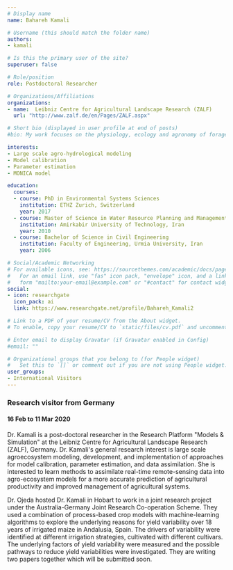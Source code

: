 ```yaml
---
# Display name
name: Bahareh Kamali

# Username (this should match the folder name)
authors:
- kamali

# Is this the primary user of the site?
superuser: false

# Role/position
role: Postdoctoral Researcher

# Organizations/Affiliations
organizations:
- name:  Leibniz Centre for Agricultural Landscape Research (ZALF)
  url: "http://www.zalf.de/en/Pages/ZALF.aspx"

# Short bio (displayed in user profile at end of posts)
#bio: My work focuses on the physiology, ecology and agronomy of forage plants.

interests:
- Large scale agro-hydrological modeling
- Model calibration
- Parameter estimation
- MONICA model

education:
  courses:
  - course: PhD in Environmental Systems Sciences 
    institution: ETHZ Zurich, Switzerland 
    year: 2017
  - course: Master of Science in Water Resource Planning and Management
    institution: Amirkabir University of Technology, Iran
    year: 2010
  - course: Bachelor of Science in Civil Engineering
    institution: Faculty of Engineering, Urmia University, Iran
    year: 2006

# Social/Academic Networking
# For available icons, see: https://sourcethemes.com/academic/docs/page-builder/#icons
#   For an email link, use "fas" icon pack, "envelope" icon, and a link in the
#   form "mailto:your-email@example.com" or "#contact" for contact widget.
social:
- icon: researchgate
  icon_pack: ai
  link: https://www.researchgate.net/profile/Bahareh_Kamali2

# Link to a PDF of your resume/CV from the About widget.
# To enable, copy your resume/CV to `static/files/cv.pdf` and uncomment the lines below.

# Enter email to display Gravatar (if Gravatar enabled in Config)
#email: ""

# Organizational groups that you belong to (for People widget)
#   Set this to `[]` or comment out if you are not using People widget.
user_groups:
- International Visitors
---
```

### Research visitor from Germany
#### 16 Feb to 11 Mar 2020

Dr. Kamali is a post-doctoral researcher in the Research Platform "Models & Simulation" at the Leibniz Centre for Agricultural Landscape Research (ZALF), Germany. Dr. Kamali's general research interest is large scale agroecosystem modeling, development, and implementation of approaches for model calibration, parameter estimation, and data assimilation. She is interested to learn methods to assimilate real-time remote-sensing data into agro-ecosystem models for a more accurate prediction of agricultural productivity and improved management of agricultural systems.

Dr. Ojeda hosted Dr. Kamali in Hobart to work in a joint research project under the Australia-Germany Joint Research Co-operation Scheme. They used a combination of process-based crop models with machine-learning algorithms to explore the underlying reasons for yield variability over 18 years of irrigated maize in Andalusia, Spain. The drivers of variability were identified at different irrigation strategies, cultivated with different cultivars. The underlying factors of yield variability were measured and the possible pathways to reduce yield variabilities were investigated. They are writing two papers together which will be submitted soon.